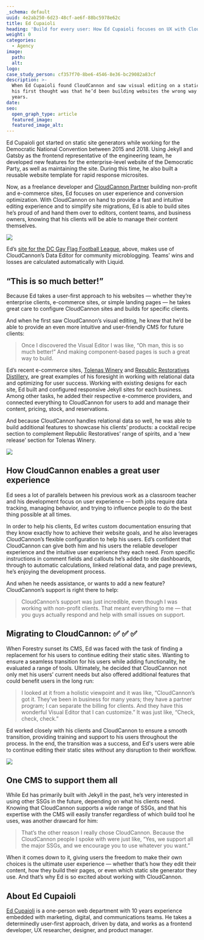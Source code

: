 ```yaml
---
_schema: default
uuid: 4e2ab250-6d23-48cf-ae6f-88bc5978e62c
title: Ed Cupaioli
heading: 'Build for every user: How Ed Cupaioli focuses on UX with CloudCannon'
weight: 0
categories:
  - Agency
image:
  path:
  alt:
logo:
case_study_person: cf357f70-8be6-4546-8e36-bc29082a83cf
description: >-
  When Ed Cupaioli found CloudCannon and saw visual editing on a static site,
  his first thought was that he’d been building websites the wrong way for ten
  years. 
date:
seo:
  open_graph_type: article
  featured_image:
  featured_image_alt:
---
```

Ed Cupaioli got started on static site generators while working for the Democratic National Convention between 2015 and 2018. Using Jekyll and Gatsby as the frontend representative of the engineering team, he developed new features for the enterprise-level website of the Democratic Party, as well as maintaining the site. During this time, he also built a reusable website template for rapid response microsites.

Now, as a freelance developer and [CloudCannon Partner](https://cloudcannon.com/partner-program/) building non-profit and e-commerce sites, Ed focuses on user experience and conversion optimization. With CloudCannon on hand to provide a fast and intuitive editing experience and to simplify site migrations, Ed is able to build sites he’s proud of and hand them over to editors, content teams, and business owners, knowing that his clients will be able to manage their content themselves.

![](https://cc-dam.imgix.net/ed-c-editing.png)

Ed’s [site for the DC Gay Flag Football League](https://cloudcannon.com/blog/partner-site-of-the-month-dc-gay-flag-football-league-by-ed-cupaioli/), above, makes use of CloudCannon’s Data Editor for community microblogging. Teams’ wins and losses are calculated automatically with Liquid.

## “This is so much better!”

Because Ed takes a user-first approach to his websites — whether they’re enterprise clients, e-commerce sites, or simple landing pages — he takes great care to configure CloudCannon sites and builds for specific clients.

And when he first saw CloudCannon’s visual editing, he knew that he’d be able to provide an even more intuitive and user-friendly CMS for future clients:

> Once I discovered the Visual Editor I was like, “Oh man, this is so much better!” And making component-based pages is such a great way to build.

Ed’s recent e-commerce sites, [Tolenas Winery](https://tolenaswinery.com/) and [Republic Restoratives Distillery](https://www.republicrestoratives.com/), are great examples of his foresight in working with relational data and optimizing for user success. Working with existing designs for each site, Ed built and configured responsive Jekyll sites for each business. Among other tasks, he added their respective e-commerce providers, and connected everything to CloudCannon for users to add and manage their content, pricing, stock, and reservations.

And because CloudCannon handles relational data so well, he was able to build additional features to showcase his clients’ products: a cocktail recipe section to complement Republic Restoratives’ range of spirits, and a ‘new release’ section for Tolenas Winery.

![](https://cc-dam.imgix.net/ed-c-republic.png)

## How CloudCannon enables a great user experience

Ed sees a lot of parallels between his previous work as a classroom teacher and his development focus on user experience — both jobs require data tracking, managing behavior, and trying to influence people to do the best thing possible at all times.

In order to help his clients, Ed writes custom documentation ensuring that they know exactly how to achieve their website goals, and he also leverages CloudCannon’s flexible configuration to help his users. Ed’s confident that CloudCannon can give both him and his users the reliable developer experience and the intuitive user experience they each need. From specific instructions in comment fields and callouts he’s added to site dashboards, through to automatic calculations, linked relational data, and page previews, he’s enjoying the development process.

And when he needs assistance, or wants to add a new feature? CloudCannon’s support is right there to help:

> CloudCannon’s support was just incredible, even though I was working with non-profit clients. That meant everything to me — that you guys actually respond and help with small issues on support.

## Migrating to CloudCannon: ✅ ✅ ✅

When Forestry sunset its CMS, Ed was faced with the task of finding a replacement for his users to continue editing their static sites. Wanting to ensure a seamless transition for his users while adding functionality, he evaluated a range of tools. Ultimately, he decided that CloudCannon not only met his users’ current needs but also offered additional features that could benefit users in the long run:

> I looked at it from a holistic viewpoint and it was like, “CloudCannon’s got it. They’ve been in business for many years; they have a partner program; I can separate the billing for clients. And they have this wonderful Visual Editor that I can customize.” It was just like, “Check, check, check.”

Ed worked closely with his clients and CloudCannon to ensure a smooth transition, providing training and support to his users throughout the process. In the end, the transition was a success, and Ed's users were able to continue editing their static sites without any disruption to their workflow.

![](https://cc-dam.imgix.net/ed-c-portfolio.png)

## One CMS to support them all

While Ed has primarily built with Jekyll in the past, he’s very interested in using other SSGs in the future, depending on what his clients need. Knowing that CloudCannon supports a wide range of SSGs, and that his expertise with the CMS will easily transfer regardless of which build tool he uses, was another drawcard for him:

> That’s the other reason I really chose CloudCannon. Because the CloudCannon people I spoke with were just like, “Yes, we support all the major SSGs, and we encourage you to use whatever you want.”

When it comes down to it, giving users the freedom to make their own choices is the ultimate user experience — whether that’s how they edit their content, how they build their pages, or even which static site generator they use. And that’s why Ed is so excited about working with CloudCannon.

## About Ed Cupaioli

[Ed Cupaioli](https://edcupaioli.com/) is a one-person web department with 10 years experience embedded with marketing, digital, and communications teams. He takes a determinedly user-first approach, driven by data, and works as a frontend developer, UX researcher, designer, and product manager.